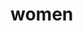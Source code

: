<!-- generated by markdown-notes-tree -->

# women

<!-- optional markdown-notes-tree directory description starts here -->

<!-- optional markdown-notes-tree directory description ends here -->



